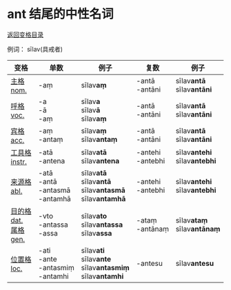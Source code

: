 # ant 结尾的中性名词

[返回变格目录](declension.md)

例词： sīlav\(具戒者\)


| 变格 | 单数 | 例子 |复数 | 例子 |
| --- | ----- | ------ |---- | ---- |
| [主格<br>nom.](nom.md) |-aṃ |sīlav**aṃ** |-antā<br>-antāni |sīlav**antā**<br>sīlav**antāni** |
| [呼格<br>voc.](voc.md) |-a<br>-ā<br>-aṃ<br> |sīlav**a**<br>sīlav**ā**<br>sīlav**aṃ** | -antā<br>-antāni |sīlav**antā**<br>sīlav**antāni** |
| [宾格<br>acc.](acc.md) |-aṃ<br>-antaṃ |sīlav**aṃ**<br>sīlav**antaṃ** | -antā<br>-antāni |sīlav**antā**<br>sīlav**antāni** |
| [工具格<br>instr.](instr.md) |-atā<br>-antena |sīlav**atā**<br>sīlav**antena** |-antehi<br>-antebhi|sīlav**antehi**<br>sīlav**antebhi** |
| [来源格<br>abl.](abl.md) |-atā<br>-antā<br>-antasmā<br>-antamhā |sīlav**atā**<br>sīlav**antā**<br>sīlav**antasmā**<br>sīlav**antamhā** |-antehi<br>-antebhi |sīlav**antehi**<br>sīlav**antebhi** |
| [目的格<br>dat.](dat.md)<br>[属格<br>gen.](gen.md) |-vto<br>-antassa<br>-assa |sīlav**ato**<br>sīlav**antassa**<br>sīlav**assa** |-ataṃ<br>-antānaṃ |sīlav**ataṃ**<br>sīlav**antānaṃ** |
| [位置格<br>loc.](loc.md) |-ati<br>-ante<br>-antasmiṃ<br>-antamhi |sīlav**ati**<br>sīlav**ante**<br>sīlav**antasmiṃ**<br>sīlav**antamhi** |-antesu |sīlav**antesu** |

